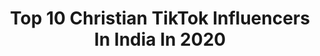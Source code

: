 ---
title: Top 10 Christian TikTok Influencers In India In 2020
description: >-
  Find top christian TikTok influencers in India in 2020. Most popular hashtags: #jesus #christian #kerala #quarantine.
platform: TikTok
profiles:
  - username: "jenijeshijeshan3"
    fullname: >-
      ⛪Jeni Jeshi Jeshan⛪
    location: "India"
    followers: 3926
    engagement: 2682
    commentsToLikes: 0.052062
    id: ck9nv7ncxqllq0j788qegc0d3
    verified: false
    hashtags: ""
  - username: "gino25gpj"
    fullname: >-
      Gino25gpj
    location: "India"
    followers: 5280
    engagement: 4266
    commentsToLikes: 0.010919
    id: ckafuykaqchy50i78mi7damwa
    verified: false
    hashtags: "#keezhillam, #ndrugs, #varapattam, #superman"
  - username: "jesus.followers"
    fullname: >-
      இயேசுவின் பிள்ளைகள்
    location: "India"
    followers: 13663
    engagement: 2480
    commentsToLikes: 0.054527
    id: ck9ntuat3k4zl0j78fui2rx39
    verified: false
    hashtags: "#christiansong, #healing, #doctors, #indernational"
  - username: "aan_kochupappyz"
    fullname: >-
      Kunjuuzzz
    location: "India"
    followers: 5739
    engagement: 1589
    commentsToLikes: 0.083850
    id: ck9nnvxm0r6z90j78uy35jde5
    verified: false
    hashtags: "#chocolatelover, #foryourpage, #english, #react"
  - username: "arunjosephsebasti"
    fullname: >-
      ArunJosephSebastian
    location: "India"
    followers: 2911
    engagement: 3315
    commentsToLikes: 0.024541
    id: ck9e31khshha60j78t6zzh2f3
    verified: false
    hashtags: "#malluboy, #cricketlover, #pubgmallugirl, #bangalore"
  - username: "jaffinzam"
    fullname: >-
      Jaffin 
    location: "India"
    followers: 8647
    engagement: 969
    commentsToLikes: 0.023860
    id: cka84hv34tpbp0i78vpoarznn
    verified: false
    hashtags: "#single, #gypsy, #tendulkar, #coronavirus"
  - username: "jacksonjacob02"
    fullname: >-
      jackson jacob
    location: "India"
    followers: 11153
    engagement: 1484
    commentsToLikes: 0.008062
    id: cka83sd8vq9j80i780oevwg1p
    verified: false
    hashtags: "#flowers, #flowerlove, #mazha, #cover"
  - username: "asmeesewa"
    fullname: >-
      Asmee🐈
    location: "India"
    followers: 14591
    engagement: 1196
    commentsToLikes: 0.033453
    id: ck8z5y706jr9b0j7810nj4vgy
    verified: false
    hashtags: "#dontmissit, #straight, #satisfyin, #havefaith"
  - username: "microartist_prem"
    fullname: >-
      The_Microartistttttt
    location: "India"
    followers: 2405
    engagement: 798
    commentsToLikes: 0.031561
    id: ck807am0gpd590j78jpa8xz6i
    verified: false
    hashtags: "#tumhiaana, #trending, #drishyaraj, #unity"
  - username: "vinorazz"
    fullname: >-
      V TIME HERO
    location: "India"
    followers: 152530
    engagement: 579
    commentsToLikes: 0.011461
    id: ck87tzwg64fup0j78htvnv53y
    verified: false
    hashtags: "#fun, #christianbale, #viral, #karthik"
---